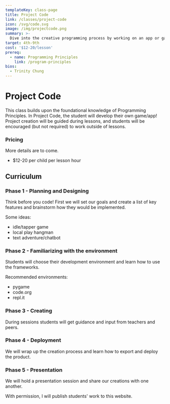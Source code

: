 ```yaml
---
templateKey: class-page
title: Project Code
link: /classes/project-code
icon: /svg/code.svg
image: /img/projectcode.png
summary: >-
  Dive into the creative programming process by working on an app or game with a mentor! Fun and challenging for all skill levels.
target: 4th-9th
cost: '$12-20/lesson'
prereq:
  - name: Programming Principles
    link: /program-principles
bios:
  - Trinity Chung
---
```


# Project Code
This class builds upon the foundational knowledge of Programming Principles. In Project Code, the student will develop their own game/app! Project creation will be guided during lessons, and students will be encouraged (but not required) to work outside of lessons.

### Pricing
More details are to come.
* $12-20 per child per lesson hour

## Curriculum

### Phase 1 - Planning and Designing
Think before you code! First we will set our goals and create a list of key features and brainstorm how they would be implemented.

Some ideas:
* idle/tapper game
* local play hangman
* text adventure/chatbot

### Phase 2 - Familiarizing with the environment
Students will choose their development environment and learn how to use the frameworks.

Recommended environments:
* pygame
* code.org
* repl.it

### Phase 3 - Creating
During sessions students will get guidance and input from teachers and peers.

### Phase 4 - Deployment
We will wrap up the creation process and learn how to export and deploy the product.

### Phase 5 - Presentation
We will hold a presentation session and share our creations with one another.

With permission, I will publish students' work to this website.